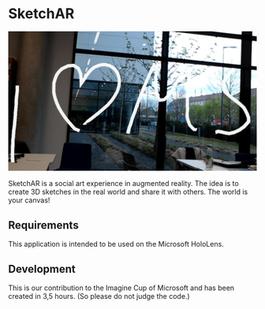 # SketchAR

![screenshot]

SketchAR is a social art experience in augmented reality. The idea is to create 3D sketches in the real world and share it with others.
The world is your canvas!

## Requirements
This application is intended to be used on the Microsoft HoloLens.

## Development
This is our contribution to the Imagine Cup of Microsoft and has been created in 3,5 hours. (So please do not judge the code.)

[screenshot]: /Images/screenshot.jpeg "Screenshot"